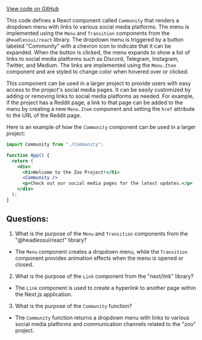 [View code on GitHub](zoo-labs/zoo/blob/master/core/src/components/Header/Learn.tsx)

This code defines a React component called `Community` that renders a dropdown menu with links to various social media platforms. The menu is implemented using the `Menu` and `Transition` components from the `@headlessui/react` library. The dropdown menu is triggered by a button labeled "Community" with a chevron icon to indicate that it can be expanded. When the button is clicked, the menu expands to show a list of links to social media platforms such as Discord, Telegram, Instagram, Twitter, and Medium. The links are implemented using the `Menu.Item` component and are styled to change color when hovered over or clicked. 

This component can be used in a larger project to provide users with easy access to the project's social media pages. It can be easily customized by adding or removing links to social media platforms as needed. For example, if the project has a Reddit page, a link to that page can be added to the menu by creating a new `Menu.Item` component and setting the `href` attribute to the URL of the Reddit page. 

Here is an example of how the `Community` component can be used in a larger project:

```jsx
import Community from "./Community";

function App() {
  return (
    <div>
      <h1>Welcome to the Zoo Project!</h1>
      <Community />
      <p>Check out our social media pages for the latest updates.</p>
    </div>
  );
}
```
## Questions: 
 1. What is the purpose of the `Menu` and `Transition` components from the "@headlessui/react" library?
- The `Menu` component creates a dropdown menu, while the `Transition` component provides animation effects when the menu is opened or closed.

2. What is the purpose of the `Link` component from the "next/link" library?
- The `Link` component is used to create a hyperlink to another page within the Next.js application.

3. What is the purpose of the `Community` function?
- The `Community` function returns a dropdown menu with links to various social media platforms and communication channels related to the "zoo" project.